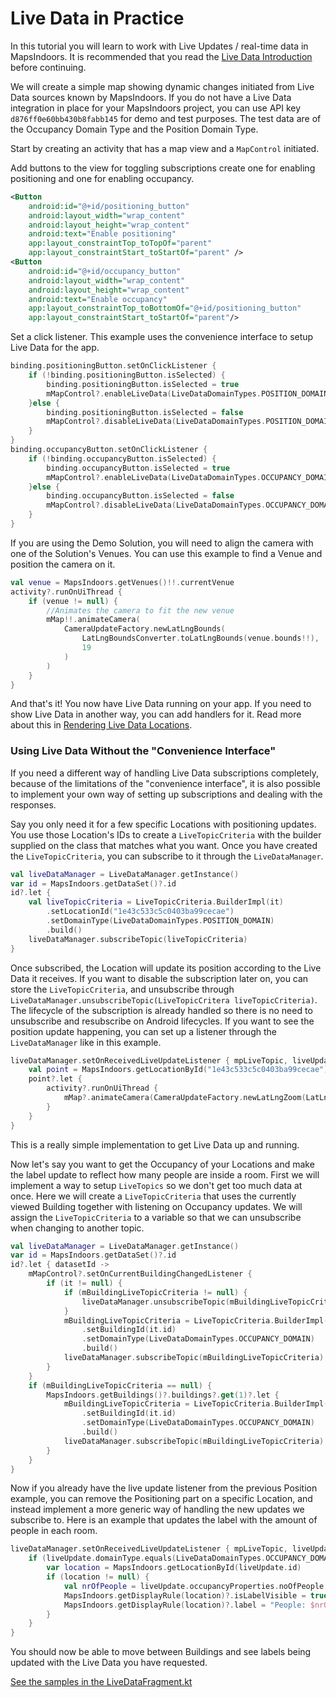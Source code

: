 # Live Data in Practice

In this tutorial you will learn to work with Live Updates / real-time data in MapsIndoors. It is recommended that you read the [Live Data Introduction](https://docs.mapsindoors.com/live-data-intro/) before continuing.

We will create a simple map showing dynamic changes initiated from Live Data sources known by MapsIndoors. If you do not have a Live Data integration in place for your MapsIndoors project, you can use API key `d876ff0e60bb430b8fabb145` for demo and test purposes. The test data are of the Occupancy Domain Type and the Position Domain Type.

Start by creating an activity that has a map view and a `MapControl` initiated.

Add buttons to the view for toggling subscriptions create one for enabling positioning and one for enabling occupancy.

```xml
<Button
    android:id="@+id/positioning_button"
    android:layout_width="wrap_content"
    android:layout_height="wrap_content"
    android:text="Enable positioning"
    app:layout_constraintTop_toTopOf="parent"
    app:layout_constraintStart_toStartOf="parent" />
<Button
    android:id="@+id/occupancy_button"
    android:layout_width="wrap_content"
    android:layout_height="wrap_content"
    android:text="Enable occupancy"
    app:layout_constraintTop_toBottomOf="@+id/positioning_button"
    app:layout_constraintStart_toStartOf="parent"/>
```

Set a click listener. This example uses the convenience interface to setup Live Data for the app.

```kotlin
binding.positioningButton.setOnClickListener {
    if (!binding.positioningButton.isSelected) {
        binding.positioningButton.isSelected = true
        mMapControl?.enableLiveData(LiveDataDomainTypes.POSITION_DOMAIN)
    }else {
        binding.positioningButton.isSelected = false
        mMapControl?.disableLiveData(LiveDataDomainTypes.POSITION_DOMAIN)
    }
}
binding.occupancyButton.setOnClickListener {
    if (!binding.occupancyButton.isSelected) {
        binding.occupancyButton.isSelected = true
        mMapControl?.enableLiveData(LiveDataDomainTypes.OCCUPANCY_DOMAIN)
    }else {
        binding.occupancyButton.isSelected = false
        mMapControl?.disableLiveData(LiveDataDomainTypes.OCCUPANCY_DOMAIN)
    }
}
```

If you are using the Demo Solution, you will need to align the camera with one of the Solution's Venues. You can use this example to find a Venue and position the camera on it.

```kotlin
val venue = MapsIndoors.getVenues()!!.currentVenue
activity?.runOnUiThread {
    if (venue != null) {
        //Animates the camera to fit the new venue
        mMap!!.animateCamera(
            CameraUpdateFactory.newLatLngBounds(
                LatLngBoundsConverter.toLatLngBounds(venue.bounds!!),
                19
            )
        )
    }
}
```

And that's it! You now have Live Data running on your app. If you need to show Live Data in another way, you can add handlers for it. Read more about this in [Rendering Live Data Locations](https://docs.mapsindoors.com/live-data-intro/).

### Using Live Data Without the "Convenience Interface"[​](https://docs.mapsindoors.com/live-data-in-practice#using-live-data-without-the-convenience-interface) <a href="#using-live-data-without-the-convenience-interface" id="using-live-data-without-the-convenience-interface"></a>

If you need a different way of handling Live Data subscriptions completely, because of the limitations of the "convenience interface", it is also possible to implement your own way of setting up subscriptions and dealing with the responses.

Say you only need it for a few specific Locations with positioning updates. You use those Location's IDs to create a `LiveTopicCriteria` with the builder supplied on the class that matches what you want. Once you have created the `LiveTopicCriteria`, you can subscribe to it through the `LiveDataManager`.

```kotlin
val liveDataManager = LiveDataManager.getInstance()
var id = MapsIndoors.getDataSet()?.id
id?.let {
    val liveTopicCriteria = LiveTopicCriteria.BuilderImpl(it)
        .setLocationId("1e43c533c5c0403ba99cecae")
        .setDomainType(LiveDataDomainTypes.POSITION_DOMAIN)
        .build()
    liveDataManager.subscribeTopic(liveTopicCriteria)
}
```

Once subscribed, the Location will update its position according to the Live Data it receives. If you want to disable the subscription later on, you can store the `LiveTopicCriteria`, and unsubscribe through `LiveDataManager.unsubscribeTopic(LiveTopicCritera liveTopicCriteria)`. The lifecycle of the subscription is already handled so there is no need to unsubscribe and resubscribe on Android lifecycles. If you want to see the position update happening, you can set up a listener through the `LiveDataManager` like in this example.

```kotlin
liveDataManager.setOnReceivedLiveUpdateListener { mpLiveTopic, liveUpdate ->
    val point = MapsIndoors.getLocationById("1e43c533c5c0403ba99cecae")?.point
    point?.let {
        activity?.runOnUiThread {
            mMap?.animateCamera(CameraUpdateFactory.newLatLngZoom(LatLng(it.lat, it.lng), 19f))
        }
    }
}
```

This is a really simple implementation to get Live Data up and running.

Now let's say you want to get the Occupancy of your Locations and make the label update to reflect how many people are inside a room. First we will implement a way to setup `LiveTopics` so we don't get too much data at once. Here we will create a `LiveTopicCriteria` that uses the currently viewed Building together with listening on Occupancy updates. We will assign the `LiveTopicCriteria` to a variable so that we can unsubscribe when changing to another topic.

```kotlin
val liveDataManager = LiveDataManager.getInstance()
var id = MapsIndoors.getDataSet()?.id
id?.let { datasetId ->
    mMapControl?.setOnCurrentBuildingChangedListener {
        if (it != null) {
            if (mBuildingLiveTopicCriteria != null) {
                liveDataManager.unsubscribeTopic(mBuildingLiveTopicCriteria)
            }
            mBuildingLiveTopicCriteria = LiveTopicCriteria.BuilderImpl(datasetId)
                .setBuildingId(it.id)
                .setDomainType(LiveDataDomainTypes.OCCUPANCY_DOMAIN)
                .build()
            liveDataManager.subscribeTopic(mBuildingLiveTopicCriteria)
        }
    }
    if (mBuildingLiveTopicCriteria == null) {
        MapsIndoors.getBuildings()?.buildings?.get(1)?.let {
            mBuildingLiveTopicCriteria = LiveTopicCriteria.BuilderImpl(datasetId)
                .setBuildingId(it.id)
                .setDomainType(LiveDataDomainTypes.OCCUPANCY_DOMAIN)
                .build()
            liveDataManager.subscribeTopic(mBuildingLiveTopicCriteria)
        }
    }
}
```

Now if you already have the live update listener from the previous Position example, you can remove the Positioning part on a specific Location, and instead implement a more generic way of handling the new updates we subscribe to. Here is an example that updates the label with the amount of people in each room.

```kotlin
liveDataManager.setOnReceivedLiveUpdateListener { mpLiveTopic, liveUpdate ->
    if (liveUpdate.domainType.equals(LiveDataDomainTypes.OCCUPANCY_DOMAIN)) {
        var location = MapsIndoors.getLocationById(liveUpdate.id)
        if (location != null) {
            val nrOfPeople = liveUpdate.occupancyProperties.noOfPeople
            MapsIndoors.getDisplayRule(location)?.isLabelVisible = true
            MapsIndoors.getDisplayRule(location)?.label = "People: $nrOfPeople"
        }
    }
}
```

You should now be able to move between Buildings and see labels being updated with the Live Data you have requested.

[See the samples in the LiveDataFragment.kt](https://github.com/MapsPeople/MapsIndoors-Android-Examples/blob/main/MapsIndoorsSamples/app/src/main/java/com/mapspeople/mapsindoorssamples/ui/livedata/LivedataFragment.kt)

